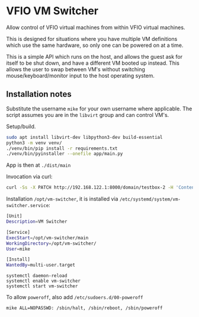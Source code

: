 # VFIO VM Switcher

Allow control of VFIO virtual machines from within VFIO virtual machines.

This is designed for situations where you have multiple VM definitions which use the same hardware, so only one can be powered on at a time.

This is a simple API which runs on the host, and allows the guest ask for itself to be shut down, and have a different VM booted up instead. This allows the user to swap between VM's without switching mouse/keyboard/monitor input to the host operating system.

## Installation notes

Substitute the username `mike` for your own username where applicable. The script assumes you are in the `libvirt` group and can control VM's.

Setup/build.

```bash
sudo apt install libvirt-dev libpython3-dev build-essential
python3 -m venv venv/
./venv/bin/pip install -r requirements.txt
./venv/bin/pyinstaller --onefile app/main.py
```

App is then at `./dist/main`

Invocation via curl:

```bash
curl -Ss -X PATCH http://192.168.122.1:8000/domain/testbox-2 -H 'Content-Type: application/json' -d '{"state" : "RUNNING"}'
```

Installation `/opt/vm-switcher`, it is installed via `/etc/systemd/system/vm-switcher.service`:

```bash
[Unit]
Description=VM Switcher

[Service]
ExecStart=/opt/vm-switcher/main
WorkingDirectory=/opt/vm-switcher/
User=mike

[Install]
WantedBy=multi-user.target
```

```
systemctl daemon-reload
systemctl enable vm-switcher
systemctl start vm-switcher
```

To allow `poweroff`, also add `/etc/sudoers.d/00-poweroff`

```
mike ALL=NOPASSWD: /sbin/halt, /sbin/reboot, /sbin/poweroff
```